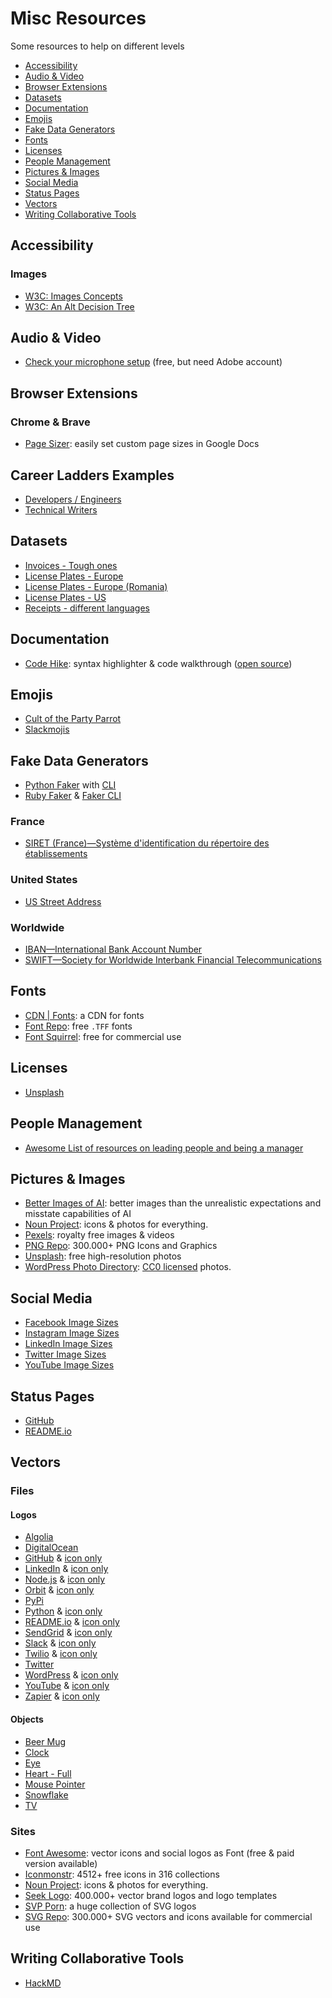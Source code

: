 # Misc Resources

Some resources to help on different levels

- [Accessibility](#accessibility)
- [Audio & Video](#audio--video)
- [Browser Extensions](#browser-extensions)
- [Datasets](#datasets)
- [Documentation](#documentation)
- [Emojis](#emojis)
- [Fake Data Generators](#fake-data-generators)
- [Fonts](#fonts)
- [Licenses](#licenses)
- [People Management](#people-management)
- [Pictures & Images](#pictures--images)
- [Social Media](#social-media)
- [Status Pages](#status-pages)
- [Vectors](#vectors)
- [Writing Collaborative Tools](#writing-collaborative-tools)

## Accessibility

### Images

- [W3C: Images Concepts](https://www.w3.org/WAI/tutorials/images/)
- [W3C: An Alt Decision Tree](https://www.w3.org/WAI/tutorials/images/decision-tree/)

## Audio & Video

- [Check your microphone setup](https://podcast.adobe.com/miccheck) (free, but need Adobe account)

## Browser Extensions

### Chrome & Brave

- [Page Sizer](https://workspace.google.com/marketplace/app/page_sizer/595382898724): easily set custom page sizes in Google Docs

## Career Ladders Examples

- [Developers / Engineers](https://career-ladders.dev/engineering/)
- [Technical Writers](https://career-ladders.dev/docs/)

## Datasets

- [Invoices - Tough ones](https://www.kaggle.com/dibyajyotimohanta/tough-invoices)
- [License Plates - Europe](https://www.kaggle.com/andrewmvd/car-plate-detection)
- [License Plates - Europe (Romania)](https://github.com/RobertLucian/license-plate-dataset)
- [License Plates - US](https://www.kaggle.com/tolgadincer/us-license-plates)
- [Receipts - different languages](https://www.kaggle.com/jenswalter/receipts)

## Documentation

- [Code Hike](https://codehike.org): syntax highlighter & code walkthrough ([open source](https://github.com/code-hike/codehike))

## Emojis

- [Cult of the Party Parrot](https://cultofthepartyparrot.com)
- [Slackmojis](https://slackmojis.com)

## Fake Data Generators

- [Python Faker](https://github.com/joke2k/faker) with [CLI](https://github.com/joke2k/faker#command-line-usage)
- [Ruby Faker](https://github.com/faker-ruby/faker) & [Faker CLI](https://github.com/faker-ruby/faker-bot)

### France

- [SIRET (France)—Système d'identification du répertoire des établissements](https://github.com/vsambor/Random-Siret-Generator)

### United States

- [US Street Address](https://www.fakepersongenerator.com/random-address)

### Worldwide

- [IBAN—International Bank Account Number](http://randomiban.com)
- [SWIFT—Society for Worldwide Interbank Financial Telecommunications](https://www.mobilefish.com/services/bic_swift/bic_swift.php)

## Fonts

- [CDN | Fonts](https://www.cdnfonts.com): a CDN for fonts
- [Font Repo](https://www.fontrepo.com): free `.TFF` fonts
- [Font Squirrel](https://www.fontsquirrel.com): free for commercial use

## Licenses

- [Unsplash](https://unsplash.com/license)

## People Management

- [Awesome List of resources on leading people and being a manager](https://github.com/LappleApple/awesome-leading-and-managing)

## Pictures & Images

- [Better Images of AI](https://betterimagesofai.org/images): better images than the unrealistic expectations and misstate capabilities of AI
- [Noun Project](https://thenounproject.com): icons & photos for everything.
- [Pexels](https://www.pexels.com): royalty free images & videos
- [PNG Repo](https://www.pngrepo.com): 300.000+ PNG Icons and Graphics
- [Unsplash](https://unsplash.com): free high-resolution photos
- [WordPress Photo Directory](https://wordpress.org/photos/): [CC0 licensed](https://creativecommons.org/share-your-work/public-domain/cc0/) photos.

## Social Media

- [Facebook Image Sizes](https://sproutsocial.com/insights/social-media-image-sizes-guide/#facebook)
- [Instagram Image Sizes](https://sproutsocial.com/insights/social-media-image-sizes-guide/#instagram)
- [LinkedIn Image Sizes](https://sproutsocial.com/insights/social-media-image-sizes-guide/#linkedin)
- [Twitter Image Sizes](https://sproutsocial.com/insights/social-media-image-sizes-guide/#twitter)
- [YouTube Image Sizes](https://sproutsocial.com/insights/social-media-image-sizes-guide/#youtube)

## Status Pages

- [GitHub](https://www.githubstatus.com)
- [README.io](https://www.readmestatus.com)

## Vectors

### Files

#### Logos

- [Algolia](svgs/algolia.svg)
- [DigitalOcean](svgs/digitalocean.svg)
- [GitHub](svgs/github.svg) & [icon only](svgs/github-icon.svg)
- [LinkedIn](svgs/linkedin.svg) & [icon only](svgs/linkedin-icon.svg)
- [Node.js](svgs/node-js.svg) & [icon only](svgs/node-js-icon.svg)
- [Orbit](svgs/orbit.svg) & [icon only](svgs/orbit-icon.svg)
- [PyPi](svgs/pypi.svg)
- [Python](svgs/python.svg) & [icon only](svgs/python-icon.svg)
- [README.io](svgs/readme-io.svg) & [icon only](svgs/readme-io-icon.svg)
- [SendGrid](svgs/sendgrid.svg) & [icon only](svgs/sendgrid-icon.svg)
- [Slack](svgs/slack.svg) & [icon only](svgs/slack-icon.svg)
- [Twilio](svgs/twilio.svg) & [icon only](svgs/twilio-icon.svg)
- [Twitter](svgs/twitter.svg)
- [WordPress](svgs/wordpress.svg) & [icon only](svgs/wordpress-icon.svg)
- [YouTube](svgs/youtube.svg) & [icon only](svgs/youtube-icon.svg)
- [Zapier](svgs/zapier.svg) & [icon only](svgs/zapier-icon.svg)

#### Objects

- [Beer Mug](svgs/beer-mug.svg)
- [Clock](svgs/clock.svg)
- [Eye](svgs/eye.svg)
- [Heart - Full](svgs/heart.svg)
- [Mouse Pointer](svgs/mouse-pointer.svg)
- [Snowflake](svgs/snowflake.svg)
- [TV](svgs/tv.svg)

### Sites

- [Font Awesome](https://fontawesome.com): vector icons and social logos as Font (free & paid version available)
- [Iconmonstr](https://iconmonstr.com/): 4512+ free icons in 316 collections
- [Noun Project](https://thenounproject.com): icons & photos for everything.
- [Seek Logo](https://seeklogo.com): 400.000+ vector brand logos and logo templates
- [SVP Porn](https://svgporn.com): a huge collection of SVG logos
- [SVG Repo](https://www.svgrepo.com): 300.000+ SVG vectors and icons available for commercial use

## Writing Collaborative Tools

- [HackMD](https://hackmd.io/home)
